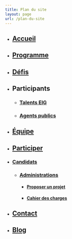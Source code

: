 ```yaml
---
title: Plan du site
layout: page
url: /plan-du-site
---
```

<div class="no-li-dot">

* ## [Accueil](https://eig.etalab.gouv.fr/)

* ## [Programme](https://eig.etalab.gouv.fr/programme/)

* ## [Défis](https://eig.etalab.gouv.fr/defis/)

* ## Participants

    * ### [Talents EIG](https://eig.etalab.gouv.fr/talents/)
    * ### [Agents publics](https://eig.etalab.gouv.fr/agents/)

* ## [Équipe](https://eig.etalab.gouv.fr/equipe/)

* ## [Participer](https://eig.etalab.gouv.fr/participer/)

* ### [Candidats](https://eig.etalab.gouv.fr/participer/candidats/)

    * ### [Administrations](https://eig.etalab.gouv.fr/participer/administrations/)
        * #### [Proposer un projet](https://eig.etalab.gouv.fr/participer/administrations/proposer/)
        * #### [Cahier des charges](https://eig.etalab.gouv.fr/img/aap-eig6-cahier-des-charges.pdf)

* ## [Contact](https://eig.etalab.gouv.fr/contact/)

* ## [Blog](https://eig.etalab.gouv.fr/blog/)
</div>